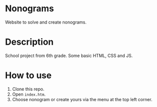 # Nonograms
 Website to solve and create nonograms.

# Description

School project from 6th grade. Some basic HTML, CSS and JS.

# How to use

1. Clone this repo.
2. Open `index.htm`.
3. Choose nonogram or create yours via the menu at the top left corner.